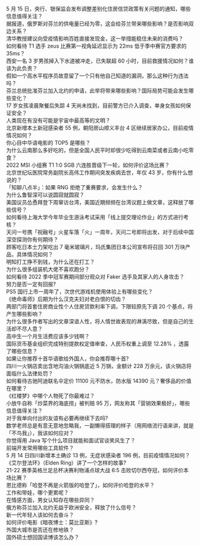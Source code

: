 5 月 15 日，央行、银保监会发布调整差别化住房信贷政策有关问题的通知，哪些信息值得关注？  
据报道，俄罗斯对芬兰的供电量已经为零，这会给芬兰带来哪些影响？是否影响双边关系？  
清华教授建议向受疫情影响百姓直接发现金，这一举措能稳住未来的消费吗？  
如何看待 T1 选手 zeus 比赛第一视角延迟显示为 22ms 低于季中赛官方要求的 35ms？  
西安一名 3 岁男孩掉入下水道被冲走，已失联超 60 小时，目前救援情况如何？谁该为此负责？  
假如一个高水平程序员故意留了一个只有他自己知道的漏洞，那么这种行为违法吗？  
芬兰总统批准芬兰加入北约的申请，此举将带来哪些影响？国际局势可能会发生哪些变化？  
17 岁女孩凌晨聚餐后失踪 4 天尚未找到，目前警方已介入调查，单身女孩如何保证安全？  
人类现在有没有可能是宇宙中最高等的文明？  
北京新增本土新冠感染者 55 例，朝阳房山顺义丰台 4 区继续居家办公，目前疫情情况如何？  
你心目中华语电影的 TOP5 是哪些？  
为什么云南那么多好吃的，但是全国人民平时却很少吃得到云南菜或者云南小吃零食？  
2022 MSI 小组赛 T1 1:0 SGB 六连胜晋级下一轮，如何评价这场比赛？  
北京世纪坛医院常务副院长高伟工作期间突发疾病去世，年仅 43 岁，你有什么想说的？  
「知聊八点半」：如果 RNG 拒绝了重赛要求，会发生什么？  
为什么鲁智深可以说圆寂就圆寂？  
美国议员怂恿拜登下周窜访台湾，美国近期频频在台湾议题上做文章，这释放了哪些信号？  
如何看待上海大学今年毕业生游泳考试采用「线上提交理论作业」的方式进行考核？  
天问一号携「祝融号」火星车落「火」一周年，天问二号即将出发，对于后续中国深空探测你有何期待？  
顾客吃日本士力架吃出 7 毫米玻璃片，玛氏集团日本公司宣布将召回 301 万块产品，具体情况如何？  
明知打工挣不到钱，为什么还在打工？  
为什么很多组装机大佬不喜欢跑分？  
如何看待 2022 季中冠军赛期间部分观众对 Faker 选手及其家人的人身攻击？  
努力是否一定有回报?  
PS5 国行上市一周年了，次世代游戏机使用体验上有哪些变化？  
《绝命毒师》后期为什么汉克夫妇对老白恨的切齿？  
两部门将首套住房商业性个人住房贷款利率下调，下限较原先下调 20 个基点，将产生哪些影响？  
为什么很多作者写出的文章深谙人性，将人情世故表现的淋漓尽致，但是自己的生活却不尽人意？  
高中生一个月生活费应该多少钱啊？  
国际货币基金组织完成特别提款权定值审查，人民币权重上调至 12.28% ，透露了哪些信息？  
如果让你推荐十首华语歌给外国人，你会推荐哪十首?  
四川一火锅店卖出含地沟油火锅锅底近 5 万锅，金额计 228 万余元，该火锅店将面临什么法律处罚？  
如何看待古驰阿迪联名伞定价 11100 元不防水，防水版 14390 元？奢侈品的价值在哪里？  
《红楼梦》中哪个人物死了你最难过？  
小放牛自称「炒菜界的海底捞」被判赔 95 万，网友称其「营销效果极好」，哪些信息值得关注？  
对于我单向付出的友谊有必要再继续下去吗?  
数学老师总是有意无意地忽略我，一副懒得搭理的样子（用网络流行语来讲，就是「不鸟我」），我该如何应对？  
你觉得用 Java 写个什么项目就能和面试官谈笑风生了？  
前端开发常用哪些工具软件？  
5 月 14 日四川新增本土确诊 13 例，无症状感染者 196 例，目前疫情情况如何？  
《艾尔登法环》（Elden Ring）讲了一个怎样的故事?  
21-22 赛季英格兰足总杯决赛利物浦点球大战 6:5 击败切尔西夺冠，如何评价本场比赛？  
恩比德称「哈登不再是火箭版的哈登了」，如何评价哈登的水平？  
工作和带娃，哪个更累呢？  
在情感方面，男女认知存在哪些异同？  
俄方称芬兰加入北约无益于欧洲安全，释放了什么信号？  
新一代年轻人该如何去奋斗？  
如何评价电影《暗夜博士：莫比亚斯》?  
外国大城市是否还在修地铁？  
国外硕士想回国读博该怎么办？  
